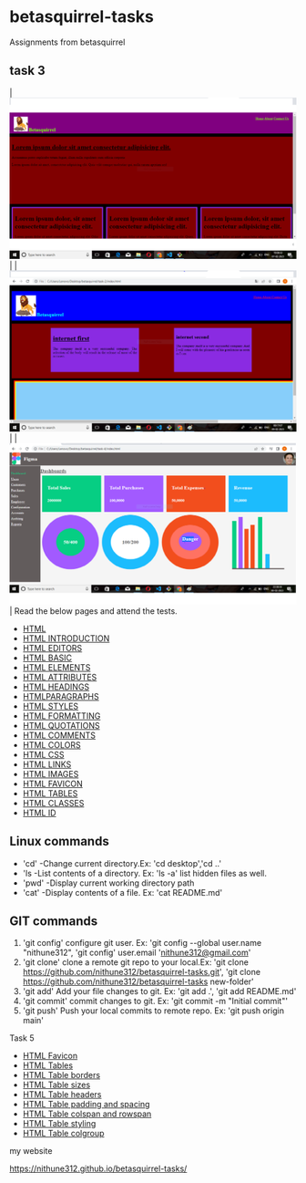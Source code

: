 # betasquirrel-tasks

Assignments from betasquirrel

## task 3

|![Task 1](images/task-1.png)|
|![Task 2](images/task-2.png)|
|![task 4](images/task-4.png)|
Read the below pages and attend the tests.

- [HTML](https://www.w3schools.com/w3css/defaulT.asp)
- [HTML INTRODUCTION](https://www.w3schools.com/html/html_intro.asp)
- [HTML EDITORS](https://www.w3schools.com/html/html_editors.asp)
- [HTML BASIC](https://www.w3schools.com/html/html_basic.asp)
- [HTML ELEMENTS](https://www.w3schools.com/html/html_elements.asp)
- [HTML ATTRIBUTES](https://www.w3schools.com/html/html_attributes.asp)
- [HTML HEADINGS](https://www.w3schools.com/html/html_headings.asp)
- [HTMLPARAGRAPHS](https://www.w3schools.com/html/html_paragraphs.asp)
- [HTML STYLES](https://www.w3schools.com/html/html_styles.asp)
- [HTML FORMATTING](https://www.w3schools.com/html/html_formatting.asp)
- [HTML QUOTATIONS](https://www.w3schools.com/html/html_quotation_elements.asp)
- [HTML COMMENTS](https://www.w3schools.com/html/html_comments.asp)
- [HTML COLORS](https://www.w3schools.com/html/html_colors.asp)
- [HTML CSS](https://www.w3schools.com/html/html_css.asp)
- [HTML LINKS](https://www.w3schools.com/html/html_links.asp)
- [HTML IMAGES](https://www.w3schools.com/html/html_images.asp)
- [HTML FAVICON](https://www.w3schools.com/html/html_favicon.asp)
- [HTML TABLES](https://www.w3schools.com/html/html_tables.asp)
- [HTML CLASSES](https://www.w3schools.com/html/html_classes.asp)
- [HTML ID](https://www.w3schools.com/html/html_id.asp)

## Linux commands

- 'cd' -Change current directory.Ex: 'cd desktop','cd ..'
- 'ls -List contents of a directory. Ex: 'ls -a' list hidden files as well.
- 'pwd' -Display current working directory path
- 'cat' -Display contents of a file. Ex: 'cat README.md'

## GIT commands

1. 'git config' configure git user. Ex: 'git config --global user.name "nithune312", 'git config' user.email 'nithune312@gmail.com'
2. 'git clone' clone a remote git repo to your local.Ex: 'git clone https://github.com/nithune312/betasquirrel-tasks.git', 'git clone https://github.com/nithune312/betasquirrel-tasks new-folder'
3. 'git add' Add your file changes to git. Ex: 'git add .', 'git add README.md'
4. 'git commit' commit changes to git. Ex: 'git commit -m "Initial commit"'
5. 'git push' Push your local commits to remote repo. Ex: 'git push origin main'

Task 5

- [HTML Favicon](https://www.w3schools.com/html/html_favicon.asp)
- [HTML Tables](https://www.w3schools.com/html/html_tables.asp)
- [HTML Table borders](https://www.w3schools.com/html/html_table_borders.asp)
- [HTML Table sizes](https://www.w3schools.com/html/html_table_sizes.asp)
- [HTML Table headers](https://www.w3schools.com/html/html_table_headers.asp)
- [HTML Table padding and spacing](https://www.w3schools.com/html/html_table_padding_spacing.asp)
- [HTML Table colspan and rowspan](https://www.w3schools.com/html/html_table_colspan_rowspan.asp)
- [HTML Table styling](https://www.w3schools.com/html/html_table_styling.asp)
- [HTML Table colgroup](https://www.w3schools.com/html/html_table_colgroup.asp)

my website

https://nithune312.github.io/betasquirrel-tasks/

